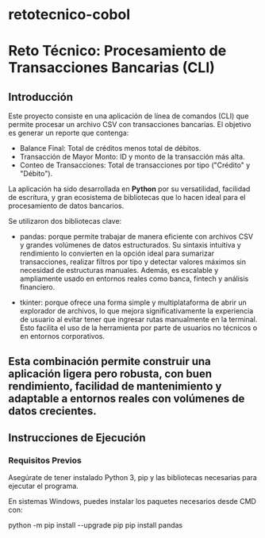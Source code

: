 # retotecnico-cobol
# Reto Técnico: Procesamiento de Transacciones Bancarias (CLI)

## Introducción

Este proyecto consiste en una aplicación de línea de comandos (CLI) que permite procesar un archivo CSV con transacciones bancarias. El objetivo es generar un reporte que contenga:

- Balance Final: Total de créditos menos total de débitos.
- Transacción de Mayor Monto: ID y monto de la transacción más alta.
- Conteo de Transacciones: Total de transacciones por tipo ("Crédito" y "Débito").

La aplicación ha sido desarrollada en **Python** por su versatilidad, facilidad de escritura, y gran ecosistema de bibliotecas que lo hacen ideal para el procesamiento de datos bancarios.

Se utilizaron dos bibliotecas clave:

- pandas: porque permite trabajar de manera eficiente con archivos CSV y grandes volúmenes de datos estructurados. Su sintaxis intuitiva y rendimiento lo convierten en la opción ideal para sumarizar transacciones, realizar filtros por tipo y detectar valores máximos sin necesidad de estructuras manuales. Además, es escalable y ampliamente usado en entornos reales como banca, fintech y análisis financiero.

- tkinter: porque ofrece una forma simple y multiplataforma de abrir un explorador de archivos, lo que mejora significativamente la experiencia de usuario al evitar tener que ingresar rutas manualmente en la terminal. Esto facilita el uso de la herramienta por parte de usuarios no técnicos o en entornos corporativos.

Esta combinación permite construir una aplicación ligera pero robusta, con buen rendimiento, facilidad de mantenimiento y adaptable a entornos reales con volúmenes de datos crecientes.
---

## Instrucciones de Ejecución

### Requisitos Previos

Asegúrate de tener instalado Python 3, pip y las bibliotecas necesarias para ejecutar el programa.

En sistemas Windows, puedes instalar los paquetes necesarios desde CMD con:

python -m pip install --upgrade pip
pip install pandas
